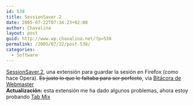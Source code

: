 ```yaml
---
id: 538
title: SessionSaver.2
date: 2005-07-22T07:34:23+02:00
author: Chavalina
layout: post
guid: http://www.wp.chavalina.net/?p=538
permalink: /2005/07/22/post-538/
categories:
  - Software
---
```

<a href="https://addons.mozilla.org/extensions/moreinfo.php?id=436" target="_blank">SessionSaver.2</a>, una extensi&oacute;n para guardar la sesi&oacute;n en Firefox (como hace Opera). <s>Es justo lo que le faltaba para ser perfecto</s>, via <a href="http://www.bitacoradewebmaster.com/index.php?p=532" target="_blank">Bitácora de Webmaster</a>  
**Actualizaci&oacute;n:** esta extensi&oacute;n me ha dado algunos problemas, ahora estoy probando <a href="http://tabmix-en.blogspot.com/" target="_blank">Tab Mix</a>